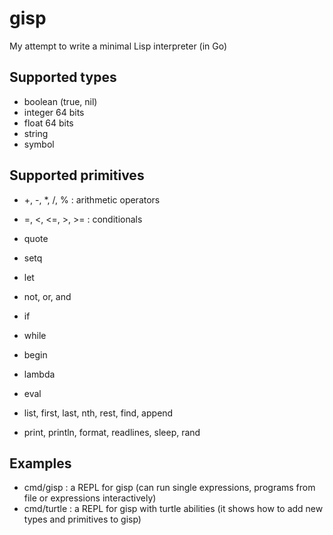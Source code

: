 # gisp
My attempt to write a minimal Lisp interpreter (in Go)

## Supported types
- boolean (true, nil)
- integer 64 bits
- float 64 bits
- string
- symbol

## Supported primitives

- +, -, *, /, % : arithmetic operators
- =, <, <=, >, >= : conditionals

- quote
- setq
- let
- not, or, and
- if
- while
- begin
- lambda
- eval

- list, first, last, nth, rest, find, append

- print, println, format, readlines, sleep, rand

## Examples
- cmd/gisp : a REPL for gisp (can run single expressions, programs from file or expressions interactively)
- cmd/turtle : a REPL for gisp with turtle abilities (it shows how to add new types and primitives to gisp)

